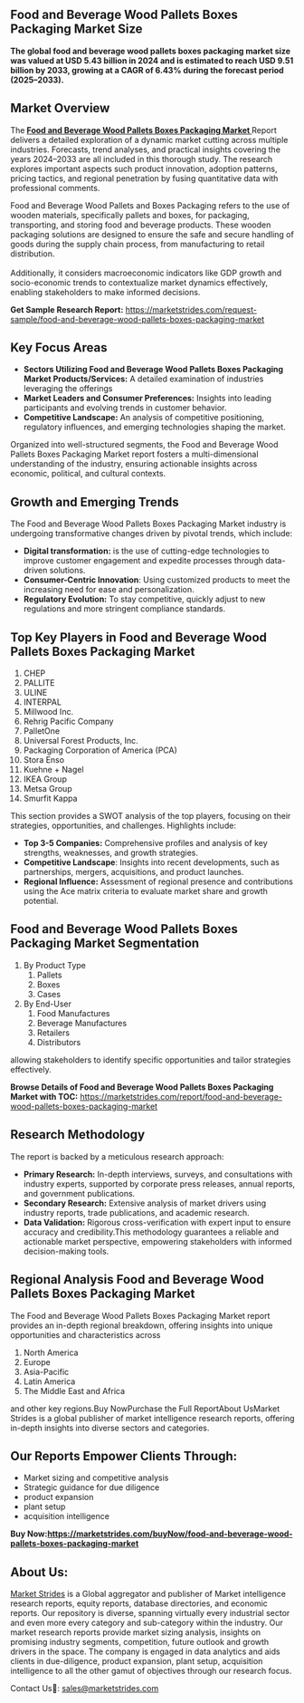 <h2>Food and Beverage Wood Pallets Boxes Packaging Market Size</h2>
<p><strong>The global food and beverage wood pallets boxes packaging market size was valued at USD 5.43 billion in 2024 and is estimated to reach USD 9.51 billion by 2033, growing at a CAGR of 6.43% during the forecast period (2025&ndash;2033).</strong></p>
<h2>Market Overview</h2>
<p>The<strong> <a href="https://marketstrides.com/report/food-and-beverage-wood-pallets-boxes-packaging-market">Food and Beverage Wood Pallets Boxes Packaging Market </a></strong>Report delivers a detailed exploration of a dynamic market cutting across multiple industries. Forecasts, trend analyses, and practical insights covering the years 2024&ndash;2033 are all included in this thorough study. The research explores important aspects such product innovation, adoption patterns, pricing tactics, and regional penetration by fusing quantitative data with professional comments.</p>
<p>Food and Beverage Wood Pallets and Boxes Packaging refers to the use of wooden materials, specifically pallets and boxes, for packaging, transporting, and storing food and beverage products. These wooden packaging solutions are designed to ensure the safe and secure handling of goods during the supply chain process, from manufacturing to retail distribution.<br /><br />Additionally, it considers macroeconomic indicators like GDP growth and socio-economic trends to contextualize market dynamics effectively, enabling stakeholders to make informed decisions.</p>
<p><strong>Get Sample Research Report:</strong>&nbsp;<a href="https://marketstrides.com/request-sample/food-and-beverage-wood-pallets-boxes-packaging-market">https://marketstrides.com/request-sample/food-and-beverage-wood-pallets-boxes-packaging-market</a></p>
<h2>Key Focus Areas</h2>
<ul>
<li><strong>Sectors Utilizing Food and Beverage Wood Pallets Boxes Packaging Market Products/Services:</strong> A detailed examination of industries leveraging the offerings</li>
<li><strong>Market Leaders and Consumer Preferences:</strong> Insights into leading participants and evolving trends in customer behavior.</li>
<li><strong>Competitive Landscape:</strong> An analysis of competitive positioning, regulatory influences, and emerging technologies shaping the market.</li>
</ul>
<p>Organized into well-structured segments, the Food and Beverage Wood Pallets Boxes Packaging Market report fosters a multi-dimensional understanding of the industry, ensuring actionable insights across economic, political, and cultural contexts.</p>
<h2>Growth and Emerging Trends</h2>
<p>The Food and Beverage Wood Pallets Boxes Packaging Market industry is undergoing transformative changes driven by pivotal trends, which include:</p>
<ul>
<li><strong>Digital transformation:</strong> is the use of cutting-edge technologies to improve customer engagement and expedite processes through data-driven solutions.</li>
<li><strong>Consumer-Centric Innovation</strong>: Using customized products to meet the increasing need for ease and personalization.</li>
<li><strong>Regulatory Evolution:</strong> To stay competitive, quickly adjust to new regulations and more stringent compliance standards.</li>
</ul>
<h2>Top Key Players in Food and Beverage Wood Pallets Boxes Packaging Market</h2>
<ol>
<li>CHEP</li>
<li>PALLITE</li>
<li>ULINE</li>
<li>INTERPAL</li>
<li>Millwood Inc.</li>
<li>Rehrig Pacific Company</li>
<li>PalletOne</li>
<li>Universal Forest Products, Inc.</li>
<li>Packaging Corporation of America (PCA)</li>
<li>Stora Enso</li>
<li>Kuehne + Nagel</li>
<li>IKEA Group</li>
<li>Metsa Group</li>
<li>Smurfit Kappa</li>
</ol>
<p>This section provides a SWOT analysis of the top players, focusing on their strategies, opportunities, and challenges. Highlights include:</p>
<ul>
<li><strong>Top 3-5 Companies:</strong> Comprehensive profiles and analysis of key strengths, weaknesses, and growth strategies.</li>
<li><strong>Competitive Landscape</strong>: Insights into recent developments, such as partnerships, mergers, acquisitions, and product launches.</li>
<li><strong>Regional Influence:</strong> Assessment of regional presence and contributions using the Ace matrix criteria to evaluate market share and growth potential.</li>
</ul>
<h2>Food and Beverage Wood Pallets Boxes Packaging Market Segmentation</h2>
<ol>
<li>By Product Type
<ol>
<li>Pallets</li>
<li>Boxes</li>
<li>Cases</li>
</ol>
</li>
<li>By End-User
<ol>
<li>Food Manufactures</li>
<li>Beverage Manufactures</li>
<li>Retailers</li>
<li>Distributors</li>
</ol>
</li>
</ol>
<p>allowing stakeholders to identify specific opportunities and tailor strategies effectively.</p>
<p><strong>Browse Details of Food and Beverage Wood Pallets Boxes Packaging Market with TOC:</strong>&nbsp;<a href="https://marketstrides.com/report/food-and-beverage-wood-pallets-boxes-packaging-market">https://marketstrides.com/report/food-and-beverage-wood-pallets-boxes-packaging-market</a></p>
<h2>Research Methodology</h2>
<p>The report is backed by a meticulous research approach:</p>
<ul>
<li><strong>Primary Research:</strong> In-depth interviews, surveys, and consultations with industry experts, supported by corporate press releases, annual reports, and government publications.</li>
<li><strong>Secondary Research:</strong> Extensive analysis of market drivers using industry reports, trade publications, and academic research.</li>
<li><strong>Data Validation:</strong> Rigorous cross-verification with expert input to ensure accuracy and credibility.This methodology guarantees a reliable and actionable market perspective, empowering stakeholders with informed decision-making tools.</li>
</ul>
<h2>Regional Analysis Food and Beverage Wood Pallets Boxes Packaging Market</h2>
<p>The Food and Beverage Wood Pallets Boxes Packaging Market report provides an in-depth regional breakdown, offering insights into unique opportunities and characteristics across</p>
<ol>
<li>North America</li>
<li>Europe</li>
<li>Asia-Pacific</li>
<li>Latin America</li>
<li>The Middle East and Africa</li>
</ol>
<p>and other key regions.Buy NowPurchase the Full ReportAbout UsMarket Strides is a global publisher of market intelligence research reports, offering in-depth insights into diverse sectors and categories.</p>
<h2>Our Reports Empower Clients Through:</h2>
<ul>
<li>Market sizing and competitive analysis</li>
<li>Strategic guidance for due diligence</li>
<li>product expansion</li>
<li>plant setup</li>
<li>acquisition intelligence</li>
</ul>
<p><strong>Buy Now:<a href="https://marketstrides.com/buyNow/food-and-beverage-wood-pallets-boxes-packaging-market?price=single_price">https://marketstrides.com/buyNow/food-and-beverage-wood-pallets-boxes-packaging-market</a></strong></p>
<h2>About Us:</h2>
<p><a href="https://marketstrides.com/">Market Strides</a>&nbsp;is a Global aggregator and publisher of Market intelligence research reports, equity reports, database directories, and economic reports. Our repository is diverse, spanning virtually every industrial sector and even more every category and sub-category within the industry. Our market research reports provide market sizing analysis, insights on promising industry segments, competition, future outlook and growth drivers in the space. The company is engaged in data analytics and aids clients in due-diligence, product expansion, plant setup, acquisition intelligence to all the other gamut of objectives through our research focus.</p>
<p>Contact Us📧: <a href="mailto:sales@marketstrides.com">sales@marketstrides.com</a></p>
